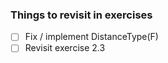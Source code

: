 ### Things to revisit in exercises

- [ ] Fix / implement DistanceType(F)
- [ ] Revisit exercise 2.3